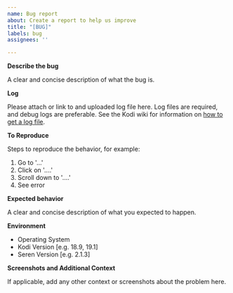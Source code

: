 ```yaml
---
name: Bug report
about: Create a report to help us improve
title: "[BUG]"
labels: bug
assignees: ''

---
```


**Describe the bug**

A clear and concise description of what the bug is.

**Log**

Please attach or link to and uploaded log file here.
Log files are required, and debug logs are preferable.
See the Kodi wiki for information on [how to get a log file](https://kodi.wiki/view/Log_file/Easy).

**To Reproduce**

Steps to reproduce the behavior, for example:
1. Go to '...'
2. Click on '....'
3. Scroll down to '....'
4. See error

**Expected behavior**

A clear and concise description of what you expected to happen.

**Environment**

 - Operating System
 - Kodi Version [e.g. 18.9, 19.1]
 - Seren Version [e.g. 2.1.3]

**Screenshots and Additional Context**

If applicable, add any other context or screenshots about the problem here.
